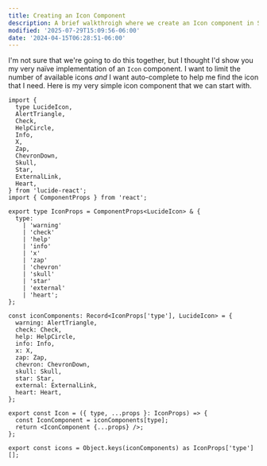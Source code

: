 ```yaml
---
title: Creating an Icon Component
description: A brief walkthroigh where we create an Icon component in Storybook.
modified: '2025-07-29T15:09:56-06:00'
date: '2024-04-15T06:28:51-06:00'
---
```


I'm not sure that we're going to do this together, but I thought I'd show you my very naïve implementation of an `Icon` component. I want to limit the number of available icons _and_ I want auto-complete to help me find the icon that I need. Here is my very simple icon component that we can start with.

```tsx
import {
  type LucideIcon,
  AlertTriangle,
  Check,
  HelpCircle,
  Info,
  X,
  Zap,
  ChevronDown,
  Skull,
  Star,
  ExternalLink,
  Heart,
} from 'lucide-react';
import { ComponentProps } from 'react';

export type IconProps = ComponentProps<LucideIcon> & {
  type:
    | 'warning'
    | 'check'
    | 'help'
    | 'info'
    | 'x'
    | 'zap'
    | 'chevron'
    | 'skull'
    | 'star'
    | 'external'
    | 'heart';
};

const iconComponents: Record<IconProps['type'], LucideIcon> = {
  warning: AlertTriangle,
  check: Check,
  help: HelpCircle,
  info: Info,
  x: X,
  zap: Zap,
  chevron: ChevronDown,
  skull: Skull,
  star: Star,
  external: ExternalLink,
  heart: Heart,
};

export const Icon = ({ type, ...props }: IconProps) => {
  const IconComponent = iconComponents[type];
  return <IconComponent {...props} />;
};

export const icons = Object.keys(iconComponents) as IconProps['type'][];
```
